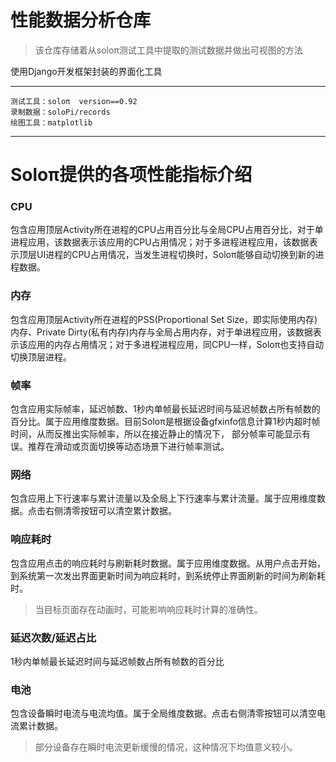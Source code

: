 # 性能数据分析仓库

>该仓库存储着从soloπ测试工具中提取的测试数据并做出可视图的方法

使用Django开发框架封装的界面化工具

----
    测试工具：soloπ  version==0.92
    录制数据：soloPi/records
    绘图工具：matplotlib
----

# Soloπ提供的各项性能指标介绍
### CPU
​包含应用顶层Activity所在进程的CPU占用百分比与全局CPU占用百分比，对于单进程应用，该数据表示该应用的CPU占用情况；对于多进程进程应用，该数据表示顶层UI进程的CPU占用情况，当发生进程切换时，Soloπ能够自动切换到新的进程数据。

### 内存
​包含应用顶层Activity所在进程的PSS(Proportional Set Size，即实际使用内存)内存、Private Dirty(私有内存)内存与全局占用内存，对于单进程应用，该数据表示该应用的内存占用情况；对于多进程进程应用，同CPU一样，Soloπ也支持自动切换顶层进程。

### 帧率
包含应用实际帧率，延迟帧数、1秒内单帧最长延迟时间与延迟帧数占所有帧数的百分比。属于应用维度数据。目前Soloπ是根据设备gfxinfo信息计算1秒内超时帧时间，从而反推出实际帧率，所以在接近静止的情况下， 部分帧率可能显示有误。推荐在滑动或页面切换等动态场景下进行帧率测试。

### 网络
包含应用上下行速率与累计流量以及全局上下行速率与累计流量。属于应用维度数据。点击右侧清零按钮可以清空累计数据。

### 响应耗时
包含应用点击的响应耗时与刷新耗时数据。属于应用维度数据。从用户点击开始，到系统第一次发出界面更新时间为响应耗时，到系统停止界面刷新的时间为刷新耗时。
> 当目标页面存在动画时，可能影响响应耗时计算的准确性。

### 延迟次数/延迟占比
1秒内单帧最长延迟时间与延迟帧数占所有帧数的百分比

### 电池
包含设备瞬时电流与电流均值。属于全局维度数据。点击右侧清零按钮可以清空电流累计数据。

> 部分设备存在瞬时电流更新缓慢的情况，这种情况下均值意义较小。